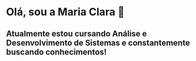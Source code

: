 <h1>Olá, sou a Maria Clara 🌙</h1>
<h2>Atualmente estou cursando Análise e Desenvolvimento de Sistemas e constantemente buscando conhecimentos!</h2>
